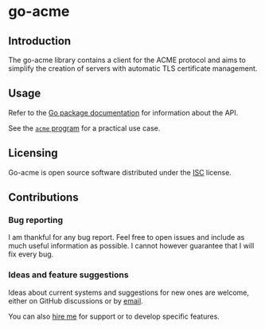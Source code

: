 # go-acme
## Introduction
The go-acme library contains a client for the ACME protocol and aims to simplify
the creation of servers with automatic TLS certificate management.

## Usage
Refer to the [Go package
documentation](https://pkg.go.dev/go.n16f.net/acme/pkg/acme) for information
about the API.

See the [`acme` program](cmd/acme/main.go) for a practical use case.

## Licensing
Go-acme is open source software distributed under the
[ISC](https://opensource.org/licenses/ISC) license.

## Contributions
### Bug reporting
I am thankful for any bug report. Feel free to open issues and include as much
useful information as possible. I cannot however guarantee that I will fix every
bug.

### Ideas and feature suggestions
Ideas about current systems and suggestions for new ones are welcome, either on
GitHub discussions or by [email](mailto:nicolas@n16f.net).

You can also [hire me](mailto:nicolas@exograd.com) for support or to develop
specific features.
